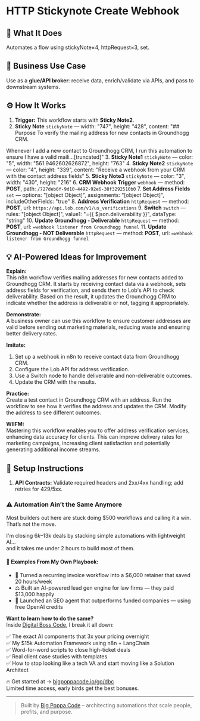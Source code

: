 # HTTP Stickynote Create Webhook
  ## 🚀 What It Does
  Automates a flow using stickyNote×4, httpRequest×3, set.
  
  ## 💼 Business Use Case
  Use as a **glue/API broker**: receive data, enrich/validate via APIs, and pass to downstream systems.
  
  ## ⚙️ How It Works
  1. **Trigger:** This workflow starts with **Sticky Note2**.
  2. **Sticky Note** `stickyNote` — width: "747", height: "428", content: "## Purpose 
To verify the mailing address for new contacts in Groundhogg CRM. 

Whenever I add a new contact to Groundhogg CRM, I run this automation to ensure I have a valid maili…[truncated]"
3. **Sticky Note1** `stickyNote` — color: "5", width: "561.9462602626872", height: "763"
4. **Sticky Note2** `stickyNote` — color: "4", height: "339", content: "Receive a webhook from your CRM with the contact address fields"
5. **Sticky Note3** `stickyNote` — color: "3", width: "430", height: "216"
6. **CRM Webhook Trigger** `webhook` — method: **POST**, path: `/727deb6f-9d10-4492-92e6-38f3292510b0`
7. **Set Address Fields** `set` — options: "[object Object]", assignments: "[object Object]", includeOtherFields: "true"
8. **Address Verification** `httpRequest` — method: **POST**, url: `https://api.lob.com/v1/us_verifications`
9. **Switch** `switch` — rules: "[object Object]", value1: "={{ $json.deliverability }}", dataType: "string"
10. **Update Groundhogg - Deliverable** `httpRequest` — method: **POST**, url: `=webhook listener from Groundhogg funnel`
11. **Update Groundhogg - NOT Deliverable** `httpRequest` — method: **POST**, url: `=webhook listener from Groundhogg funnel`
  
  ## 💡 AI-Powered Ideas for Improvement
  **Explain:**  
This n8n workflow verifies mailing addresses for new contacts added to Groundhogg CRM. It starts by receiving contact data via a webhook, sets address fields for verification, and sends them to Lob's API to check deliverability. Based on the result, it updates the Groundhogg CRM to indicate whether the address is deliverable or not, tagging it appropriately.

**Demonstrate:**  
A business owner can use this workflow to ensure customer addresses are valid before sending out marketing materials, reducing waste and ensuring better delivery rates.

**Imitate:**  
1. Set up a webhook in n8n to receive contact data from Groundhogg CRM.
2. Configure the Lob API for address verification.
3. Use a Switch node to handle deliverable and non-deliverable outcomes.
4. Update the CRM with the results.

**Practice:**  
Create a test contact in Groundhogg CRM with an address. Run the workflow to see how it verifies the address and updates the CRM. Modify the address to see different outcomes.

**WIIFM:**  
Mastering this workflow enables you to offer address verification services, enhancing data accuracy for clients. This can improve delivery rates for marketing campaigns, increasing client satisfaction and potentially generating additional income streams.
  
  ## 🔧 Setup Instructions
  1. **API Contracts:** Validate required headers and 2xx/4xx handling; add retries for 429/5xx.
  
### ⚠️ Automation Ain’t the Same Anymore

Most builders out here are stuck doing $500 workflows and calling it a win.  
That’s not the move.  

I'm closing $6k–$13k deals by stacking simple automations with lightweight AI...  
and it takes me under 2 hours to build most of them.

#### 🧠 Examples From My Own Playbook:
- 🔁 Turned a recurring invoice workflow into a $6,000 retainer that saved 20 hours/week  
- ⚖️ Built an AI-powered lead gen engine for law firms — they paid $13,000 happily  
- 🚀 Launched an SEO agent that outperforms funded companies — using free OpenAI credits  

**Want to learn how to do the same?**  
Inside [Digital Boss Code](https://bigpoppacode.io/go/dbc), I break it all down:

✅ The exact AI components that 3x your pricing overnight  
✅ My $15k Automation Framework using n8n + LangChain  
✅ Word-for-word scripts to close high-ticket deals  
✅ Real client case studies with templates  
✅ How to stop looking like a tech VA and start moving like a Solution Architect  

🔥 Get started at → [bigpoppacode.io/go/dbc](https://bigpoppacode.io/go/dbc)  
Limited time access, early birds get the best bonuses.

---
> Built by [Big Poppa Code](https://bigpoppacode.io) – architecting automations that scale people, profits, and purpose.
  
